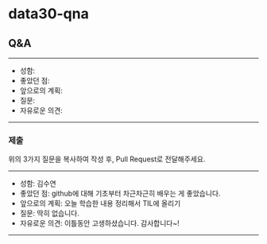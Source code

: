 # data30-qna

## Q&A

---
- 성함:
- 좋았던 점:
- 앞으로의 계획:
- 질문:
- 자유로운 의견:
---


### 제출
위의 3가지 질문을 복사하여 작성 후, Pull Request로 전달해주세요.

---
- 성함: 김수연
- 좋았던 점: github에 대해 기초부터 차근차근히 배우는 게 좋았습니다.
- 앞으로의 계획: 오늘 학습한 내용 정리해서 TIL에 올리기
- 질문: 딱히 없습니다.
- 자유로운 의견: 이틀동안 고생하셨습니다. 감사합니다~!
---
